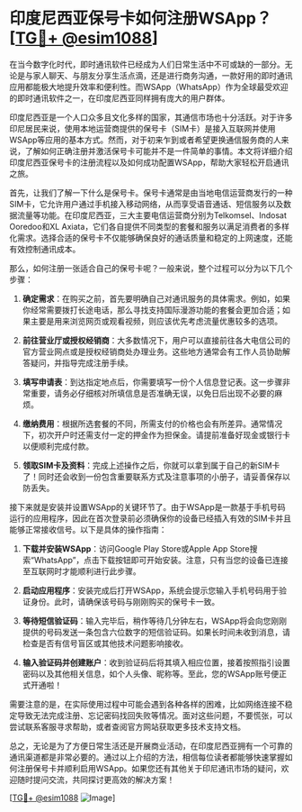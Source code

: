 # 印度尼西亚保号卡如何注册WSApp？[[TG💪+ @esim1088](https://t.me/s/esim1088)]

在当今数字化时代，即时通讯软件已经成为人们日常生活中不可或缺的一部分。无论是与家人聊天、与朋友分享生活点滴，还是进行商务沟通，一款好用的即时通讯应用都能极大地提升效率和便利性。而WSApp（WhatsApp）作为全球最受欢迎的即时通讯软件之一，在印度尼西亚同样拥有庞大的用户群体。

印度尼西亚是一个人口众多且文化多样的国家，其通信市场也十分活跃。对于许多印尼居民来说，使用本地运营商提供的保号卡（SIM卡）是接入互联网并使用WSApp等应用的基本方式。然而，对于初来乍到或者希望更换通信服务商的人来说，了解如何正确注册并激活保号卡可能并不是一件简单的事情。本文将详细介绍印度尼西亚保号卡的注册流程以及如何成功配置WSApp，帮助大家轻松开启通讯之旅。

首先，让我们了解一下什么是保号卡。保号卡通常是由当地电信运营商发行的一种SIM卡，它允许用户通过手机接入移动网络，从而享受语音通话、短信服务以及数据流量等功能。在印度尼西亚，三大主要电信运营商分别为Telkomsel、Indosat Ooredoo和XL Axiata，它们各自提供不同类型的套餐和服务以满足消费者的多样化需求。选择合适的保号卡不仅能够确保良好的通话质量和稳定的上网速度，还能有效控制通讯成本。

那么，如何注册一张适合自己的保号卡呢？一般来说，整个过程可以分为以下几个步骤：

1. **确定需求**：在购买之前，首先要明确自己对通讯服务的具体需求。例如，如果你经常需要拨打长途电话，那么寻找支持国际漫游功能的套餐会更加合适；如果主要是用来浏览网页或观看视频，则应该优先考虑流量优惠较多的选项。

2. **前往营业厅或授权经销商**：大多数情况下，用户可以直接前往各大电信公司的官方营业网点或是授权经销商处办理业务。这些地方通常会有工作人员协助解答疑问，并指导完成注册手续。

3. **填写申请表**：到达指定地点后，你需要填写一份个人信息登记表。这一步骤非常重要，请务必仔细核对所填信息是否准确无误，以免日后出现不必要的麻烦。

4. **缴纳费用**：根据所选套餐的不同，所需支付的价格也会有所差异。通常情况下，初次开户时还需支付一定的押金作为担保金。请提前准备好现金或银行卡以便顺利完成付款。

5. **领取SIM卡及资料**：完成上述操作之后，你就可以拿到属于自己的新SIM卡了！同时还会收到一份包含重要联系方式及注意事项的小册子，请妥善保存以防丢失。

接下来就是安装并设置WSApp的关键环节了。由于WSApp是一款基于手机号码运行的应用程序，因此在首次登录前必须确保你的设备已经插入有效的SIM卡并且能够正常接收信号。以下是具体的操作指南：

1. **下载并安装WSApp**：访问Google Play Store或Apple App Store搜索“WhatsApp”，点击下载按钮即可开始安装。注意，只有当您的设备已连接至互联网时才能顺利进行此步骤。

2. **启动应用程序**：安装完成后打开WSApp，系统会提示您输入手机号码用于验证身份。此时，请确保该号码与刚刚购买的保号卡一致。

3. **等待短信验证码**：输入完毕后，稍作等待几分钟左右，WSApp将会向您刚刚提供的号码发送一条包含六位数字的短信验证码。如果长时间未收到消息，请检查是否有信号盲区或其他技术问题影响接收。

4. **输入验证码并创建账户**：收到验证码后将其填入相应位置，接着按照指引设置密码以及其他相关信息，如个人头像、昵称等。至此，您的WSApp账号便正式开通啦！

需要注意的是，在实际使用过程中可能会遇到各种各样的困难，比如网络连接不稳定导致无法完成注册、忘记密码找回失败等情况。面对这些问题，不要慌张，可以尝试联系客服寻求帮助，或者查阅官方网站获取更多技术支持文档。

总之，无论是为了方便日常生活还是开展商业活动，在印度尼西亚拥有一个可靠的通讯渠道都是非常必要的。通过以上介绍的方法，相信每位读者都能够快速掌握如何注册保号卡并顺利启用WSApp。如果您还有其他关于印尼通讯市场的疑问，欢迎随时提问交流，共同探讨更高效的解决方案！

[[TG💪+ @esim1088](https://t.me/s/esim1088) ![Image](https://i.postimg.cc/4NQfJmqS/Snipaste-2025-05-13-00-14-12.png)]